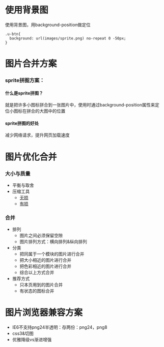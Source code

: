 # 使用背景图
使用背景图，用background-position做定位
```
.u-btn{
  background: url(images/sprite.png) no-repeat 0 -50px;
}
```

# 图片合并方案
### sprite拼图方案：
#### 什么是sprite拼图？
就是把许多小图标拼合到一张图片中，使用时通过background-position属性来定位小图标在拼合的大图中的位置
#### sprite拼图的好处
减少网络请求，提升网页加载速度

# 图片优化合并
### 大小与质量
- 平衡与取舍
- 压缩工具
  - [无损](https://github.com/NetEaseWD/minimage "网易minimage")
  - [有损](https://tinypng.com/ "在线工具tinypng")

### 合并
- 排列
  - 图片之间必须保留空隙
  - 图片排列方式：横向排列&纵向排列
- 分类
  - 把同属于一个模块的图片进行合并
  - 把大小相近的图片进行合并
  - 把色彩相近的图片进行合并
  - 综合以上方式合并
- 推荐方式
  - 只本页用到的图片合并
  - 有状态的图标合并

# 图片浏览器兼容方案
- IE6不支持png24半透明：存两份：png24，png8
- css3&切图
- 优雅降级vs渐进增强
